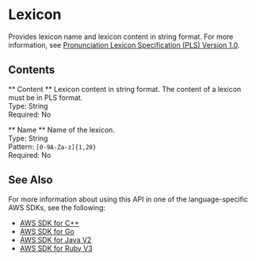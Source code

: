 # Lexicon<a name="API_Lexicon"></a>

Provides lexicon name and lexicon content in string format\. For more information, see [Pronunciation Lexicon Specification \(PLS\) Version 1\.0](https://www.w3.org/TR/pronunciation-lexicon/)\.

## Contents<a name="API_Lexicon_Contents"></a>

 ** Content **   <a name="polly-Type-Lexicon-Content"></a>
Lexicon content in string format\. The content of a lexicon must be in PLS format\.  
Type: String  
Required: No

 ** Name **   <a name="polly-Type-Lexicon-Name"></a>
Name of the lexicon\.  
Type: String  
Pattern: `[0-9A-Za-z]{1,20}`   
Required: No

## See Also<a name="API_Lexicon_SeeAlso"></a>

For more information about using this API in one of the language\-specific AWS SDKs, see the following:
+  [ AWS SDK for C\+\+](https://docs.aws.amazon.com/goto/SdkForCpp/polly-2016-06-10/Lexicon) 
+  [ AWS SDK for Go](https://docs.aws.amazon.com/goto/SdkForGoV1/polly-2016-06-10/Lexicon) 
+  [ AWS SDK for Java V2](https://docs.aws.amazon.com/goto/SdkForJavaV2/polly-2016-06-10/Lexicon) 
+  [ AWS SDK for Ruby V3](https://docs.aws.amazon.com/goto/SdkForRubyV3/polly-2016-06-10/Lexicon) 